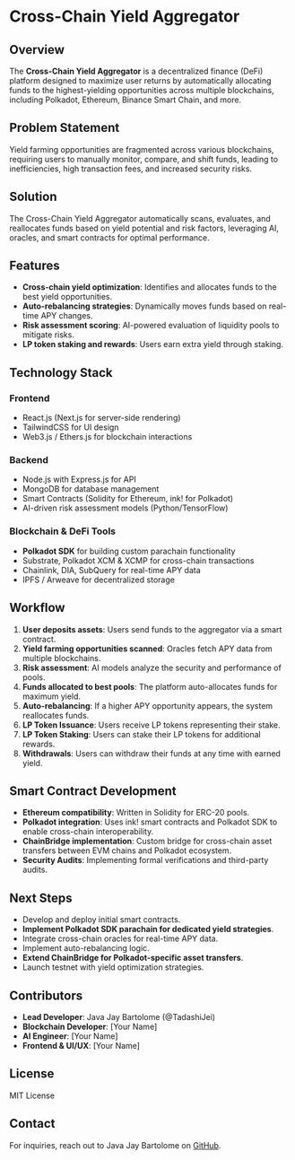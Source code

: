 # Cross-Chain Yield Aggregator

## Overview
The **Cross-Chain Yield Aggregator** is a decentralized finance (DeFi) platform designed to maximize user returns by automatically allocating funds to the highest-yielding opportunities across multiple blockchains, including Polkadot, Ethereum, Binance Smart Chain, and more.

## Problem Statement
Yield farming opportunities are fragmented across various blockchains, requiring users to manually monitor, compare, and shift funds, leading to inefficiencies, high transaction fees, and increased security risks.

## Solution
The Cross-Chain Yield Aggregator automatically scans, evaluates, and reallocates funds based on yield potential and risk factors, leveraging AI, oracles, and smart contracts for optimal performance.

## Features
- **Cross-chain yield optimization**: Identifies and allocates funds to the best yield opportunities.
- **Auto-rebalancing strategies**: Dynamically moves funds based on real-time APY changes.
- **Risk assessment scoring**: AI-powered evaluation of liquidity pools to mitigate risks.
- **LP token staking and rewards**: Users earn extra yield through staking.

## Technology Stack
### **Frontend**
- React.js (Next.js for server-side rendering)
- TailwindCSS for UI design
- Web3.js / Ethers.js for blockchain interactions

### **Backend**
- Node.js with Express.js for API
- MongoDB for database management
- Smart Contracts (Solidity for Ethereum, ink! for Polkadot)
- AI-driven risk assessment models (Python/TensorFlow)

### **Blockchain & DeFi Tools**
- **Polkadot SDK** for building custom parachain functionality
- Substrate, Polkadot XCM & XCMP for cross-chain transactions
- Chainlink, DIA, SubQuery for real-time APY data
- IPFS / Arweave for decentralized storage

## Workflow
1. **User deposits assets**: Users send funds to the aggregator via a smart contract.
2. **Yield farming opportunities scanned**: Oracles fetch APY data from multiple blockchains.
3. **Risk assessment**: AI models analyze the security and performance of pools.
4. **Funds allocated to best pools**: The platform auto-allocates funds for maximum yield.
5. **Auto-rebalancing**: If a higher APY opportunity appears, the system reallocates funds.
6. **LP Token Issuance**: Users receive LP tokens representing their stake.
7. **LP Token Staking**: Users can stake their LP tokens for additional rewards.
8. **Withdrawals**: Users can withdraw their funds at any time with earned yield.

## Smart Contract Development
- **Ethereum compatibility**: Written in Solidity for ERC-20 pools.
- **Polkadot integration**: Uses ink! smart contracts and Polkadot SDK to enable cross-chain interoperability.
- **ChainBridge implementation**: Custom bridge for cross-chain asset transfers between EVM chains and Polkadot ecosystem.
- **Security Audits**: Implementing formal verifications and third-party audits.

## Next Steps
- Develop and deploy initial smart contracts.
- **Implement Polkadot SDK parachain for dedicated yield strategies**.
- Integrate cross-chain oracles for real-time APY data.
- Implement auto-rebalancing logic.
- **Extend ChainBridge for Polkadot-specific asset transfers**.
- Launch testnet with yield optimization strategies.

## Contributors
- **Lead Developer**: Java Jay Bartolome (@TadashiJei)
- **Blockchain Developer**: [Your Name]
- **AI Engineer**: [Your Name]
- **Frontend & UI/UX**: [Your Name]

## License
MIT License

## Contact
For inquiries, reach out to Java Jay Bartolome on [GitHub](https://github.com/TadashiJei).


